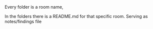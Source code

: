 Every folder is a room name,

In the folders there is a README.md for that specific room. Serving as notes/findings file
